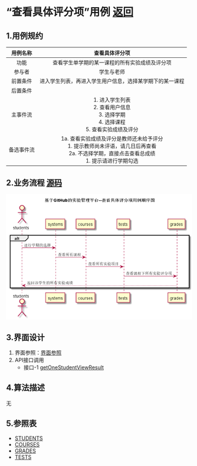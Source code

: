 # “查看具体评分项”用例 [返回](../README.md)

## 1.用例规约

|用例名称|查看具体评分项|
|:---:|:--:|
|功能|查看学生单学期的某一课程的所有实验成绩及评分项|
|参与者|学生与老师|
|前置条件|进入学生列表，再进入学生用户信息，选择某学期下的某一课程|
|后置条件||
|主事件流|<div>1. 进入学生列表</div><div>2. 查看用户信息</div><div>3. 选择学期</div><div>4. 选择课程</div><div>5. 查看实验成绩及评分</div>|
|备选事件流|<div>1a. 查看实验成绩及评分是教师还未给予评分</div><div>1. 提示教师尚未评语，请几日后再查看</div><div>2a. 不选择学期，直接点击查看总成绩</div><div>1. 提示请进行学期勾选</div>|
## 2.业务流程 [源码](../src/specificScore.puml)

![](../specificScore.png)

## 3.界面设计
1. 界面参照：[界面参照](../数据库文件设计.md)
2. API接口调用 
    * 接口-1 [getOneStudentViewResult](../接口/getOneStudentViewResult.md)


## 4.算法描述

无

## 5.参照表
* [STUDENTS](../数据库文件设计.md)
* [COURSES](../数据库文件设计.md)
* [GRADES](../数据库文件设计.md)
* [TESTS](../数据库文件设计.md)
